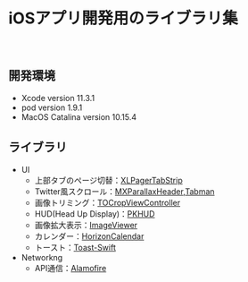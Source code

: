 iOSアプリ開発用のライブラリ集
====
　
## 開発環境
- Xcode version 11.3.1
- pod version 1.9.1
- MacOS Catalina version 10.15.4

## ライブラリ
- UI
  - 上部タブのページ切替：[XLPagerTabStrip](https://github.com/xmartlabs/XLPagerTabStrip)  
  - Twitter風スクロール：[MXParallaxHeader](https://github.com/maxep/MXParallaxHeader),[Tabman](https://github.com/uias/Tabman)
  - 画像トリミング：[TOCropViewController](https://github.com/TimOliver/TOCropViewController)  
  - HUD(Head Up Display)：[PKHUD](https://github.com/pkluz/PKHUD)
  - 画像拡大表示：[ImageViewer](https://github.com/Krisiacik/ImageViewer)
  - カレンダー：[HorizonCalendar](https://github.com/airbnb/HorizonCalendar)
  - トースト：[Toast-Swift](https://github.com/scalessec/Toast-Swift)
- Networkng
  - API通信：[Alamofire](https://github.com/Alamofire/Alamofire)